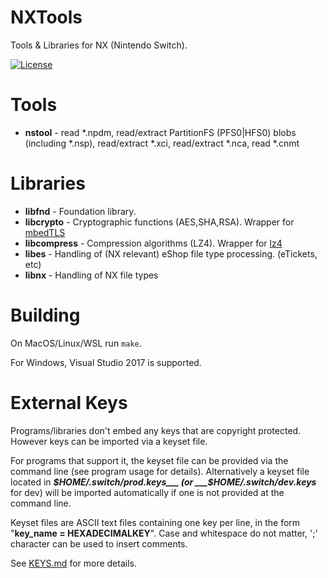 # NXTools

Tools & Libraries for NX (Nintendo Switch).

[![License](https://img.shields.io/badge/license-MIT-blue.svg)](/LICENSE)

# Tools

* __nstool__ - read *.npdm, read/extract PartitionFS (PFS0|HFS0) blobs (including *.nsp), read/extract *.xci, read/extract *.nca, read *.cnmt

# Libraries

* __libfnd__		- Foundation library.
* __libcrypto__		- Cryptographic functions (AES,SHA,RSA). Wrapper for [mbedTLS](https://github.com/ARMmbed/mbedtls)
* __libcompress__	- Compression algorithms (LZ4). Wrapper for [lz4](https://github.com/lz4/lz4)
* __libes__			- Handling of (NX relevant) eShop file type processing. (eTickets, etc)
* __libnx__			- Handling of NX file types

# Building

On MacOS/Linux/WSL run `make`.

For Windows, Visual Studio 2017 is supported.

# External Keys

Programs/libraries don't embed any keys that are copyright protected. However keys can be imported via a keyset file. 

For programs that support it, the keyset file can be provided via the command line (see program usage for details). Alternatively a keyset file located in ___$HOME/.switch/prod.keys___ (or ___$HOME/.switch/dev.keys___ for dev) will be imported automatically if one is not provided at the command line.

Keyset files are ASCII text files containing one key per line, in the form "__key_name = HEXADECIMALKEY__". Case and whitespace do not matter, ';' character can be used to insert comments.

See [KEYS.md](/KEYS.md) for more details.